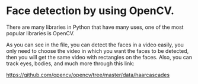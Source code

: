 # Face detection by using OpenCV.

There are many libraries in Python that have many uses, one of the most popular libraries is OpenCV.


As you can see in the file, you can detect the faces in a video easily, you only need to choose the video in which you want the faces to be detected, then you will get the same video with rectangles on the faces. Also, you can track eyes, bodies, and much more through this link:

https://github.com/opencv/opencv/tree/master/data/haarcascades

